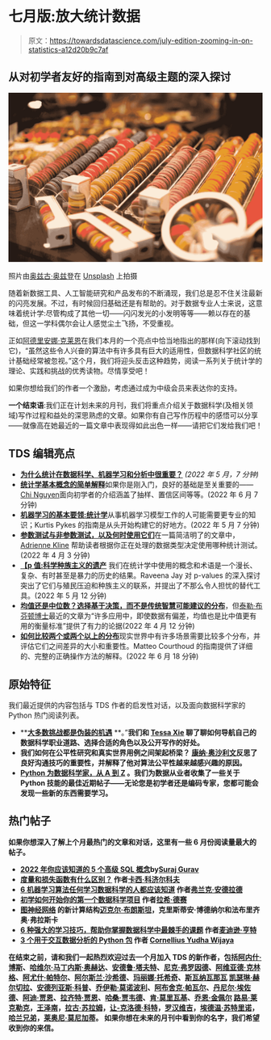 # 七月版:放大统计数据

> 原文：<https://towardsdatascience.com/july-edition-zooming-in-on-statistics-a12d20b9c7af>

## 从对初学者友好的指南到对高级主题的深入探讨

![](img/94294f12401cf60328719a6ad3137422.png)

照片由[奥兹古·奥兹登](https://unsplash.com/@ozgut?utm_source=medium&utm_medium=referral)在 [Unsplash](https://unsplash.com?utm_source=medium&utm_medium=referral) 上拍摄

随着新数据工具、人工智能研究和产品发布的不断涌现，我们总是忍不住关注最新的闪亮发展。不过，有时候回归基础还是有帮助的。对于数据专业人士来说，这意味着统计学:尽管构成了其他一切——闪闪发光的小发明等等——赖以存在的基础，但这一学科偶尔会让人感觉尘土飞扬，不受重视。

正如[阿德里安娜·克莱恩](https://medium.com/u/7cd59d41e4d7?source=post_page-----a12d20b9c7af--------------------------------)在我们本月的一个亮点中恰当地指出的那样(向下滚动找到它)，“虽然这些令人兴奋的算法中有许多具有巨大的适用性，但数据科学社区的统计基础经常被忽视。”这个月，我们将迎头反击这种趋势，阅读一系列关于统计学的理论、实践和挑战的优秀读物。尽情享受吧！

如果你想给我们的作者一个激励，考虑通过成为中级会员来表达你的支持。

**一个结束语**:我们正在计划未来的月刊，我们将重点介绍关于数据科学(及相关领域)写作过程和益处的深思熟虑的文章。如果你有自己写作历程中的感悟可以分享——就像高在她最近的一篇文章中表现得如此出色一样——请把它们发给我们吧！

## TDS 编辑亮点

*   [**为什么统计在数据科学、机器学习和分析中很重要？**](/why-is-statistics-important-in-data-science-machine-learning-and-analytics-92b4a410f686)
    *(2022 年 5 月，7 分钟)*
*   [**统计学基本概念的简单解释**](/simple-explanations-of-basic-statistics-concepts-part-1-bba66a1761d7)如果你是刚入门，良好的基础是至关重要的——[Chi Nguyen](https://medium.com/u/e982f12a6925?source=post_page-----a12d20b9c7af--------------------------------)面向初学者的介绍涵盖了抽样、置信区间等等。(2022 年 6 月 7 分钟)
*   [**机器学习的基本要领:统计学**](/the-basic-essentials-statistics-for-machine-learning-dd9cfeb0e5ef)从事机器学习模型工作的人可能需要更专业的知识；Kurtis Pykes 的指南是从头开始构建它的好地方。(2022 年 5 月 7 分钟)
*   [**参数测试与非参数测试，以及何时使用它们**](/parametric-vs-non-parametric-tests-and-where-to-use-them-85130b3877dc)在一篇简洁明了的文章中， [Adrienne Kline](https://medium.com/u/7cd59d41e4d7?source=post_page-----a12d20b9c7af--------------------------------) 帮助读者根据你正在处理的数据类型决定使用哪种统计测试。(2022 年 4 月 3 分钟)
*   [**【p 值:科学种族主义的遗产**](/p-values-a-legacy-of-scientific-racism-d906f6349fc7)
    我们在统计学中使用的概念和术语是一个漫长、复杂、有时甚至是暴力的历史的结果。Raveena Jay 对 p-values 的深入探讨突出了它们与殖民压迫和种族主义的联系，并提出了不那么令人担忧的替代工具。(2022 年 5 月 12 分钟)
*   [**均值还是中位数？选择基于决策，而不是传统智慧可能建议的分布**](/mean-or-median-choose-based-on-the-decision-not-the-distribution-f951215c1376)，但[泰勒·布芬顿博士](https://medium.com/u/7f0b42637517?source=post_page-----a12d20b9c7af--------------------------------)最近的文章为“许多应用中，即使数据有偏差，均值也是比中值更有用的衡量标准”提供了有力的论据(2022 年 4 月 12 分钟)
*   [**如何比较两个或两个以上的分布**](/how-to-compare-two-or-more-distributions-9b06ee4d30bf)现实世界中有许多场景需要比较多个分布，并评估它们之间差异的大小和重要性。Matteo Courthoud 的指南提供了详细的、完整的正确操作方法的解释。(2022 年 6 月 18 分钟)

## 原始特征

我们最近提供的内容包括与 TDS 作者的启发性对话，以及面向数据科学家的 Python 热门阅读列表。

*   **[**大多数挑战都是伪装的机遇**](/most-challenges-are-opportunities-in-disguise-74eff05c2a66) **。”**我们和 [Tessa Xie](https://medium.com/u/dadb1d33c05a?source=post_page-----a12d20b9c7af--------------------------------) 聊了聊如何导航自己的数据科学职业道路、选择合适的角色以及公开写作的好处。**
*   **我们如何在公平性研究和真实世界用例之间架起桥梁？ [康纳·奥沙利文](https://medium.com/u/4ae48256fb37?source=post_page-----a12d20b9c7af--------------------------------)反思了良好沟通技巧的重要性，并解释了他对算法公平性越来越感兴趣的原因。**
*   **[**Python 为数据科学家，从 A 到 Z**](/python-for-data-scientists-from-a-to-z-12adf56713f1) 。我们为数据从业者收集了一些关于 Python 技能的最佳近期帖子——无论您是初学者还是编码专家，您都可能会发现一些新的东西需要学习。**

## **热门帖子**

**如果你想深入了解上个月最热门的文章和对话，这里有一些 6 月份阅读量最大的帖子。**

*   **[**2022 年你应该知道的 5 个高级 SQL 概念**](/5-advanced-sql-concepts-you-should-know-in-2022-b50efe6c99)**by[Suraj Gurav](https://medium.com/u/1fdda183cca2?source=post_page-----a12d20b9c7af--------------------------------)****
*   ****[**度量和损失函数有什么区别？**](/whats-the-difference-between-a-metric-and-a-loss-function-38cac955f46d) 作者[卡西·科济尔科夫](https://medium.com/u/2fccb851bb5e?source=post_page-----a12d20b9c7af--------------------------------)****
*   ****[**6 机器学习算法任何学习数据科学的人都应该知道**](/6-machine-learning-algorithms-anyone-learning-data-science-should-know-cb6c388a6fb3) 作者[弗兰克·安德拉德](https://medium.com/u/fb44e21903f3?source=post_page-----a12d20b9c7af--------------------------------)****
*   ****[**初学如何开始你的第一个数据科学项目**](/how-to-start-your-first-data-science-project-when-youre-a-beginner-9bf3dc1160c) 作者[拉希·德赛](https://medium.com/u/856a7c948cc2?source=post_page-----a12d20b9c7af--------------------------------)****
*   ****[**图神经网络**](/a-new-computational-fabric-for-graph-neural-networks-280ea7e3ed1a) 的新计算结构[迈克尔·布朗斯坦](https://medium.com/u/7b1129ddd572?source=post_page-----a12d20b9c7af--------------------------------)，克里斯蒂安·博德纳尔和法布里齐奥·弗拉斯卡****
*   ****[**6 种强大的学习技巧，帮助你掌握数据科学中最棘手的课题**](/6-powerful-study-techniques-to-help-you-master-the-toughest-topics-in-data-science-a04d9c7a39b6) 作者[麦迪逊·亨特](https://medium.com/u/6a8c6841e521?source=post_page-----a12d20b9c7af--------------------------------)****
*   ****[**3 个用于交互数据分析的 Python 包**](/3-python-packages-for-interactive-data-analysis-3063a201a589) 作者 [Cornellius Yudha Wijaya](https://medium.com/u/db67131c013?source=post_page-----a12d20b9c7af--------------------------------)****

****在结束之前，请和我们一起热烈欢迎过去一个月加入 TDS 的新作者，包括[阿内什·博斯](https://medium.com/u/285374ace6a5?source=post_page-----a12d20b9c7af--------------------------------)、[哈维尔·马丁内斯·奥赫达](https://medium.com/u/74d7213a71a8?source=post_page-----a12d20b9c7af--------------------------------)、[安德鲁·塔夫特](https://medium.com/u/37b485fe475b?source=post_page-----a12d20b9c7af--------------------------------)、[尼克·弗罗因德](https://medium.com/u/7ca3548831f2?source=post_page-----a12d20b9c7af--------------------------------)、[阿维亚德·克林格](https://medium.com/u/48e2a39e2961?source=post_page-----a12d20b9c7af--------------------------------)、[阿尤什·帕特尔](https://medium.com/u/4992951b752b?source=post_page-----a12d20b9c7af--------------------------------)、[阿尔斯兰·沙希德](https://medium.com/u/8e57bdd016b9?source=post_page-----a12d20b9c7af--------------------------------)、[玛丽娜·托希奇](https://medium.com/u/e40b4f03cd3e?source=post_page-----a12d20b9c7af--------------------------------)、[斯瓦纳瓦那瓦](https://medium.com/u/81670638336?source=post_page-----a12d20b9c7af--------------------------------) [凯瑟琳·赫尔切拉](https://medium.com/u/342462e46073?source=post_page-----a12d20b9c7af--------------------------------)、[安德列亚斯·科普](https://medium.com/u/e712cdda5a0c?source=post_page-----a12d20b9c7af--------------------------------)、[乔伊勒·莫诺波利](https://medium.com/u/ab10ef97fb9f?source=post_page-----a12d20b9c7af--------------------------------)、[阿布舍克·帕瓦尔](https://medium.com/u/ed4e36ca0400?source=post_page-----a12d20b9c7af--------------------------------)、[丹尼尔·埃佐德](https://medium.com/u/d83d5aecceb7?source=post_page-----a12d20b9c7af--------------------------------)、[阿迪·贾恩](https://medium.com/u/3f19a6d2eb88?source=post_page-----a12d20b9c7af--------------------------------)、[拉齐特·贾恩](https://medium.com/u/793cb7a5e52e?source=post_page-----a12d20b9c7af--------------------------------)、[哈桑·贾韦德](https://medium.com/u/377206cd1a16?source=post_page-----a12d20b9c7af--------------------------------)、[肯·莫里瓦基](https://medium.com/u/144c78f902ed?source=post_page-----a12d20b9c7af--------------------------------)、[乔恩·金佩尔](https://medium.com/u/57189a54094b?source=post_page-----a12d20b9c7af--------------------------------) [路易·莱克勒克](https://medium.com/u/66e73bb8aa92?source=post_page-----a12d20b9c7af--------------------------------)，[王泽南](https://medium.com/u/90dd047764f3?source=post_page-----a12d20b9c7af--------------------------------)，[拉古·苏拉姆](https://medium.com/u/cf402d0dcf36?source=post_page-----a12d20b9c7af--------------------------------)，[让-克洛德·科特](https://medium.com/u/444ed0089012?source=post_page-----a12d20b9c7af--------------------------------)，[罗汉维吉](https://medium.com/u/e44b36765084?source=post_page-----a12d20b9c7af--------------------------------)，[埃德温·苏特里诺](https://medium.com/u/eea9772b08bd?source=post_page-----a12d20b9c7af--------------------------------)，[哈兰兄弟](https://medium.com/u/724a246838b8?source=post_page-----a12d20b9c7af--------------------------------)，[莱奥尼·莫尼加蒂](https://medium.com/u/3a38da70d8dc?source=post_page-----a12d20b9c7af--------------------------------)。 如果你想在未来的月刊中看到你的名字，我们希望收到你的来信。****